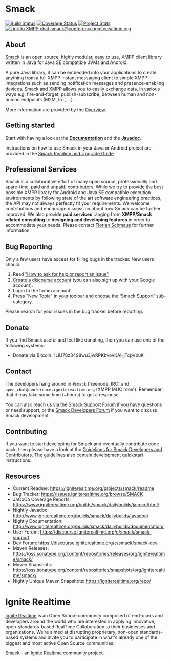 Smack
=====

[![Build Status](https://travis-ci.org/igniterealtime/Smack.svg?branch=master)](https://travis-ci.org/igniterealtime/Smack)  [![Coverage Status](https://coveralls.io/repos/igniterealtime/Smack/badge.svg)](https://coveralls.io/r/igniterealtime/Smack)  [![Project Stats](https://www.openhub.net/p/smack/widgets/project_thin_badge.gif)](https://www.openhub.net/p/smack)  [![Link to XMPP chat smack@conference.igniterealtime.org](https://inverse.chat/badge.svg?room=smack@conference.igniterealtime.org)](https://inverse.chat/#converse/room?jid=smack@conference.igniterealtime.org)

About
-----

[Smack] is an open source, highly modular, easy to use, XMPP client library written in Java for Java SE compatible JVMs and Android.

A pure Java library, it can be embedded into your applications to create anything from a full XMPP instant messaging client to simple XMPP integrations such as sending notification messages and presence-enabling devices.
Smack and XMPP allows you to easily exchange data, in various ways e.g. fire-and-forget, publish-subscribe, between human and non-human endpoints (M2M, IoT, …).

More information are provided by the [Overview](documentation/overview.md).

Getting started
---------------

Start with having a look at the **[Documentation]** and the **[Javadoc]**.

Instructions on how to use Smack in your Java or Android project are provided in the [Smack Readme and Upgrade Guide](https://igniterealtime.org/projects/smack/readme).

Professional Services
---------------------

Smack is a collaborative effort of many open source, professionally and spare-time, paid and unpaid, contributors.
While we try to provide the best possible XMPP library for Android and Java SE compatible execution environments by following state of the art software engineering practices, the API may not always perfectly fit your requirements.
We welcome contributions and encourage discussion about how Smack can be further improved.
We also provide **paid services** ranging from **XMPP/Smack related consulting** to **designing and developing features** in order to accommodate your needs.
Please contact [Florian Schmaus](mailto:flo@geekplace.eu) for further information.

Bug Reporting
-------------

Only a few users have access for filling bugs in the tracker. New
users should:

1. Read ["How to ask for help or report an issue"](https://github.com/igniterealtime/Smack/wiki/How-to-ask-for-help,-report-an-issue-and-possible-solve-the-problem-yourself)
2. [Create a discourse account](https://discourse.igniterealtime.org/signup) (you can also sign up with your Google account).
3. Login to the forum account
4. Press "New Topic" in your toolbar and choose the 'Smack Support' sub-category.

Please search for your issues in the bug tracker before reporting.

Donate
------

If you find Smack useful and feel like donating, then you can use one of the following systems:

- Donate via Bitcoin: 1LiU78z3498wu3jwRPKbvovKAHjTcpVbuK

Contact
-------

The developers hang around in `#smack` (freenode, IRC) and `open_chat@conference.igniterealtime.org` (XMPP MUC room).
Remember that it may take some time (~hours) to get a response.
 
You can also reach us via the [Smack Support Forum] if you have questions or need support, or the [Smack Developers Forum] if you want to discuss Smack development.

Contributing
------------

If you want to start developing for Smack and eventually contribute code back, then please have a look at the [Guidelines for Smack Developers and Contributors](https://github.com/igniterealtime/Smack/wiki/Guidelines-for-Smack-Developers-and-Contributors).
The guidelines also contain development quickstart instructions.

Resources
---------

- Current Readme: https://igniterealtime.org/projects/smack/readme
- Bug Tracker: https://issues.igniterealtime.org/browse/SMACK
- JaCoCo Coverage Reports: https://www.igniterealtime.org/builds/smack/dailybuilds/jacoco/html/
- Nightly Javadoc: http://www.igniterealtime.org/builds/smack/dailybuilds/javadoc/
- Nightly Documentation: http://www.igniterealtime.org/builds/smack/dailybuilds/documentation/
- User Forum: https://discourse.igniterealtime.org/c/smack/smack-support
- Dev Forum: https://discourse.igniterealtime.org/c/smack/smack-dev
- Maven Releases: https://oss.sonatype.org/content/repositories/releases/org/igniterealtime/smack/
- Maven Snapshots: https://oss.sonatype.org/content/repositories/snapshots/org/igniterealtime/smack/
- Nightly Unique Maven Snapshots: https://igniterealtime.org/repo/

Ignite Realtime
===============

[Ignite Realtime] is an Open Source community composed of end-users and developers around the world who are interested in applying innovative, open-standards-based RealTime Collaboration to their businesses and organizations. 
We're aimed at disrupting proprietary, non-open standards-based systems and invite you to participate in what's already one 
of the biggest and most active Open Source communities.

[Smack] - an [Ignite Realtime] community project.

[Smack]: https://www.igniterealtime.org/projects/smack/index.jsp
[Ignite Realtime]: https://www.igniterealtime.org
[XMPP (Jabber)]: https://xmpp.org/
[Smack Developers Forum]: https://discourse.igniterealtime.org/c/smack/smack-dev
[Smack Support Forum]: https://discourse.igniterealtime.org/c/smack/smack-support
[Documentation]: https://download.igniterealtime.org/smack/docs/latest/documentation/
[Javadoc]: https://download.igniterealtime.org/smack/docs/latest/javadoc/
